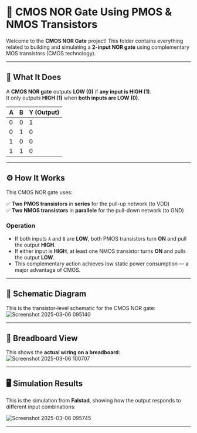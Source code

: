 # 🚪 CMOS NOR Gate Using PMOS & NMOS Transistors

Welcome to the **CMOS NOR Gate** project! This folder contains everything related to building and simulating a **2-input NOR gate** using complementary MOS transistors (CMOS technology).

---

## 📝 What It Does

A **CMOS NOR gate** outputs **LOW (0)** if **any input is HIGH (1)**.  
It only outputs **HIGH (1)** when **both inputs are LOW (0)**.

| A | B | Y (Output) |
|--|--|--|
| 0 | 0 | 1 |
| 0 | 1 | 0 |
| 1 | 0 | 0 |
| 1 | 1 | 0 |

---

## ⚙️ How It Works

This CMOS NOR gate uses:

✅ **Two PMOS transistors** in **series** for the pull-up network (to VDD)  
✅ **Two NMOS transistors** in **parallele** for the pull-down network (to GND)  

### Operation

- If both inputs `A` and `B` are **LOW**, both PMOS transistors turn **ON** and pull the output **HIGH**.
- If either input is **HIGH**, at least one NMOS transistor turns **ON** and pulls the output **LOW**.
- This complementary action achieves low static power consumption — a major advantage of CMOS.

---

## 📐 Schematic Diagram

This is the transistor-level schematic for the CMOS NOR gate:
![Screenshot 2025-03-06 095140](https://github.com/user-attachments/assets/574b4075-35ae-4393-8bf0-e0efd97f9bc5)

---

## 🔌 Breadboard View

This shows the **actual wiring on a breadboard**:
![Screenshot 2025-03-06 100707](https://github.com/user-attachments/assets/84c0b9c7-d719-405d-97cf-b8e93a1745cc)


---

## 🖥️ Simulation Results

This is the simulation from **Falstad**, showing how the output responds to different input combinations:

![Screenshot 2025-03-06 095745](https://github.com/user-attachments/assets/c308160b-d424-4e7b-a00b-fdbef9e2c084)

---


